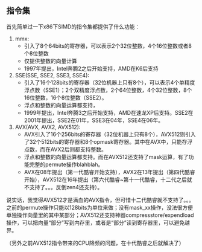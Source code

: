 ## 指令集

首先简单过一下x86下SIMD的指令集都提供了什么功能：

1. mmx:
   * 引入了8个64bits的寄存器，可以表示2个32位整数，4个16位整数或者8个8位整数
   * 仅提供整数的向量计算
   * 1997年提出，Intel奔腾2之后开始支持，AMD在K6后支持
2. SSE(SSE, SSE2, SSE3, SSE4):
   * 引入了16个128bits的寄存器（32位机器上只有8个），可以表示4个单精度浮点数（SSE1）；2个双精度浮点数，2个64位整数，4个32位整数，8个16位整数，16个8位整数（SSE2）。
   * 浮点和整数的向量运算都支持，
   * 1999年提出，Intel奔腾3之后开始支持，AMD在速龙XP后支持。SSE2在2001年提出，SSE2在01年，SSE3在04年，SSE4在06年。
3. AVX(AVX, AVX2, AVX512):
   * AVX引入了16个256bits的寄存器（32位机器上只有8个），AVX512则引入了32个512bits的寄存器和8个opmask寄存器。其中在AVX中，只能存浮点数，而在AVX2后则都支持整数。
   * 浮点和整数的向量运算都支持。而在AVX512还支持了mask运算，有了功能完整的permute操作blahblah。
   * AVX在08年提出（第一代酷睿开始支持），AVX2在13年提出（第四代酷睿开始），AVX512在16年提出（第六代酷睿~第十一代酷睿，十二代之后就不支持了。。。反倒zen4还支持）。



说实话，我觉得AVX512才是满血的AVX指令，但可惜十二代酷睿就不支持了。。。之前的permute操作只能以128bits为单位来做；没有mask_xx操作，没法很方便单独操作向量里的其中某部分；AVX512还支持神器compressstore/expendload操作，可以把向量“部分”写到内存里，或者是“部分”读到寄存器里，可以避免越界。

（另外之前AVX512指令带来的CPU降频的问题，在十代酷睿之后就解决了）